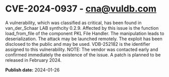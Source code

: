 # CVE-2024-0937 - cna@vuldb.com

A vulnerability, which was classified as critical, has been found in van_der_Schaar LAB synthcity 0.2.9. Affected by this issue is the function load_from_file of the component PKL File Handler. The manipulation leads to deserialization. The attack may be launched remotely. The exploit has been disclosed to the public and may be used. VDB-252182 is the identifier assigned to this vulnerability. NOTE: The vendor was contacted early and confirmed immediately the existence of the issue. A patch is planned to be released in February 2024.

**Publish date:** 2024-01-26
